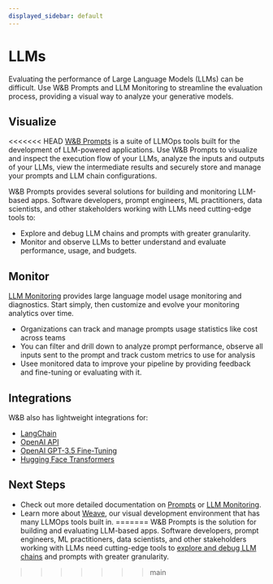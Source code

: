 ```yaml
---
displayed_sidebar: default
---
```

# LLMs

Evaluating the performance of Large Language Models (LLMs) can be difficult. Use W&B Prompts and LLM Monitoring to streamline the evaluation process, providing a visual way to analyze your generative models.

## Visualize

<<<<<<< HEAD
[W&B Prompts](./prompts/intro.md) is a suite of LLMOps tools built for the development of LLM-powered applications. Use W&B Prompts to visualize and inspect the execution flow of your LLMs, analyze the inputs and outputs of your LLMs, view the intermediate results and securely store and manage your prompts and LLM chain configurations.

W&B Prompts provides several solutions for building and monitoring LLM-based apps. Software developers, prompt engineers, ML practitioners, data scientists, and other stakeholders working with LLMs need cutting-edge tools to:

- Explore and debug LLM chains and prompts with greater granularity.
- Monitor and observe LLMs to better understand and evaluate performance, usage, and budgets.

## Monitor

[LLM Monitoring](./weave/prod-mon.md) provides large language model usage monitoring and diagnostics. Start simply, then customize and evolve your monitoring analytics over time.

- Organizations can track and manage prompts usage statistics like cost across teams
- You can filter and drill down to analyze prompt performance, observe all inputs sent to the prompt and track custom metrics to use for analysis
- Usee monitored data to improve your pipeline by providing feedback and fine-tuning or evaluating with it.

## Integrations

W&B also has lightweight integrations for:

- [LangChain](./integrations/langchain.md)
- [OpenAI API](./integrations/other/openai-api.md)
- [OpenAI GPT-3.5 Fine-Tuning](./integrations/other/openai-fine-tuning.md)
- [Hugging Face Transformers](./integrations/huggingface.md)

## Next Steps

- Check out more detailed documentation on [Prompts](./prompts/intro.md) or [LLM Monitoring](./weave/prod-mon.md).
- Learn more about [Weave](./weave/intro.md), our visual development environment that has many LLMOps tools built in.
=======
W&B Prompts is the solution for building and evaluating LLM-based apps. Software developers, prompt engineers, ML practitioners, data scientists, and other stakeholders working with LLMs need cutting-edge tools to [explore and debug LLM chains](./prompts/intro.md) and prompts with greater granularity.
>>>>>>> main
